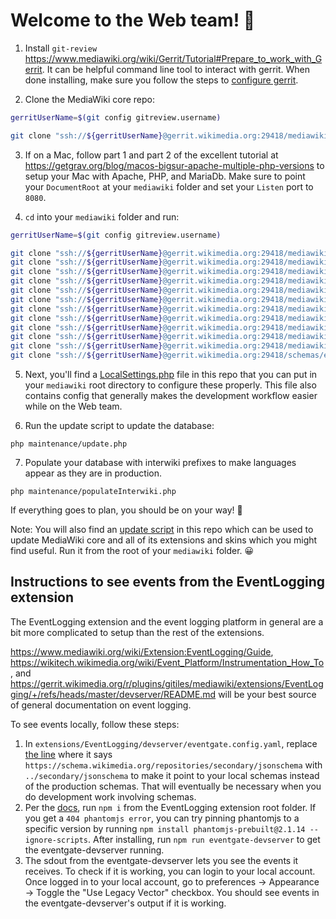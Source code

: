 # Welcome to the Web team! 👋

1) Install `git-review` https://www.mediawiki.org/wiki/Gerrit/Tutorial#Prepare_to_work_with_Gerrit. It can be helpful command line tool to interact with gerrit. When done installing, make sure you follow the steps to [configure gerrit](https://www.mediawiki.org/wiki/Gerrit/Tutorial#Configuring_git-review).

2) Clone the MediaWiki core repo:

```sh
gerritUserName=$(git config gitreview.username)

git clone "ssh://${gerritUserName}@gerrit.wikimedia.org:29418/mediawiki/core" mediawiki
```

3) If on a Mac, follow part 1 and part 2 of the excellent tutorial at
https://getgrav.org/blog/macos-bigsur-apache-multiple-php-versions to setup
your Mac with Apache, PHP, and MariaDb. Make sure to point your `DocumentRoot`
at your `mediawiki` folder and set your `Listen` port to `8080`.

4) `cd` into your  `mediawiki` folder and run:

```sh
gerritUserName=$(git config gitreview.username)

git clone "ssh://${gerritUserName}@gerrit.wikimedia.org:29418/mediawiki/skins/Vector" skins/Vector
git clone "ssh://${gerritUserName}@gerrit.wikimedia.org:29418/mediawiki/skins/MinervaNeue" skins/MinervaNeue
git clone "ssh://${gerritUserName}@gerrit.wikimedia.org:29418/mediawiki/extensions/Cite" extensions/Cite
git clone "ssh://${gerritUserName}@gerrit.wikimedia.org:29418/mediawiki/extensions/MobileFrontend" extensions/MobileFrontend
git clone "ssh://${gerritUserName}@gerrit.wikimedia.org:29418/mediawiki/extensions/Echo" extensions/Echo
git clone "ssh://${gerritUserName}@gerrit.wikimedia.org:29418/mediawiki/extensions/Popups" extensions/Popups
git clone "ssh://${gerritUserName}@gerrit.wikimedia.org:29418/mediawiki/extensions/UniversalLanguageSelector" extensions/UniversalLanguageSelector
git clone "ssh://${gerritUserName}@gerrit.wikimedia.org:29418/mediawiki/extensions/EventLogging" extensions/EventLogging
git clone "ssh://${gerritUserName}@gerrit.wikimedia.org:29418/mediawiki/extensions/EventBus" extensions/EventBus
git clone "ssh://${gerritUserName}@gerrit.wikimedia.org:29418/mediawiki/extensions/EventStreamConfig" extensions/EventStreamConfig
git clone "ssh://${gerritUserName}@gerrit.wikimedia.org:29418/mediawiki/extensions/WikimediaEvents" extensions/WikimediaEvents
git clone "ssh://${gerritUserName}@gerrit.wikimedia.org:29418/schemas/event/secondary" extensions/secondary
```

5) Next, you'll find a [LocalSettings.php](LocalSettings.php) file in this repo
that you can put in your `mediawiki` root directory to configure these properly.
This file also contains config that generally makes the development workflow
easier while on the Web team.

6) Run the update script to update the database:
```
php maintenance/update.php
```

7) Populate your database with interwiki prefixes to make languages appear as they are in production.
```
php maintenance/populateInterwiki.php
```

If everything goes to plan, you should be on your way! 🎉

Note: You will also find an [update script](update.sh) in this repo which can be used
to update MediaWiki core and all of its extensions and skins which you might
find useful. Run it from the root of your `mediawiki` folder. 😀

## Instructions to see events from the EventLogging extension

The EventLogging extension and the event logging platform in general are a bit more complicated to setup than the rest of the extensions.

https://www.mediawiki.org/wiki/Extension:EventLogging/Guide, https://wikitech.wikimedia.org/wiki/Event_Platform/Instrumentation_How_To, and https://gerrit.wikimedia.org/r/plugins/gitiles/mediawiki/extensions/EventLogging/+/refs/heads/master/devserver/README.md will be your best source of general documentation on event logging. 

To see events locally, follow these steps:

1. In `extensions/EventLogging/devserver/eventgate.config.yaml`, replace [the line](https://github.com/wikimedia/mediawiki-extensions-EventLogging/blob/dee5da2481603c564eadd97edbc1ceaaa76a0efd/devserver/eventgate.config.yaml#L53) where it says `https://schema.wikimedia.org/repositories/secondary/jsonschema` with `../secondary/jsonschema` to make it point to your local schemas instead of the production schemas. That will eventually be necessary when you do development work involving schemas.
2. Per the [docs](https://wikitech.wikimedia.org/wiki/Event_Platform/Instrumentation_How_To#In_your_local_dev_environment_with_eventgate-devserver),  run `npm i`  from the EventLogging extension root folder. If you get a `404 phantomjs error`, you can try pinning phantomjs to a specific version by running `npm install phantomjs-prebuilt@2.1.14 --ignore-scripts`. After installing, run `npm run eventgate-devserver` to get the eventgate-devserver running.
3. The sdout from the eventgate-devserver lets you see the events it receives. To check if it is working, you can login to your local account. Once logged in to your local account, go to preferences -> Appearance -> Toggle the "Use Legacy Vector" checkbox. You should see events in the eventgate-devserver's output if it is working.
